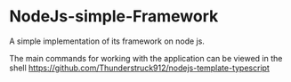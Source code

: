 # NodeJs-simple-Framework

A simple implementation of its framework on node js.

The main commands for working with the application can be viewed in the shell
https://github.com/Thunderstruck912/nodejs-template-typescript
